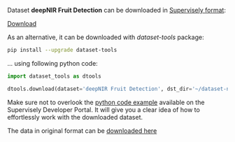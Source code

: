 Dataset **deepNIR Fruit Detection** can be downloaded in [Supervisely format](https://developer.supervisely.com/api-references/supervisely-annotation-json-format):

 [Download](https://assets.supervisely.com/supervisely-supervisely-assets-public/teams_storage/K/s/U9/Ww5suakklYmx4pOWlBnyTYTzxBh7btp2anl3UYMoBCEDBSu2nFwJXRTwDH0f9SBasONziPzZ0Ka7G4m64VGxLcw96sLixHDhkuQVd87JuIhP1gg8fF15nZnthQVx.tar)

As an alternative, it can be downloaded with *dataset-tools* package:
``` bash
pip install --upgrade dataset-tools
```

... using following python code:
``` python
import dataset_tools as dtools

dtools.download(dataset='deepNIR Fruit Detection', dst_dir='~/dataset-ninja/')
```
Make sure not to overlook the [python code example](https://developer.supervisely.com/getting-started/python-sdk-tutorials/iterate-over-a-local-project) available on the Supervisely Developer Portal. It will give you a clear idea of how to effortlessly work with the downloaded dataset.

The data in original format can be [downloaded here](https://zenodo.org/record/6324489/files/yolov5.zip?download=1)